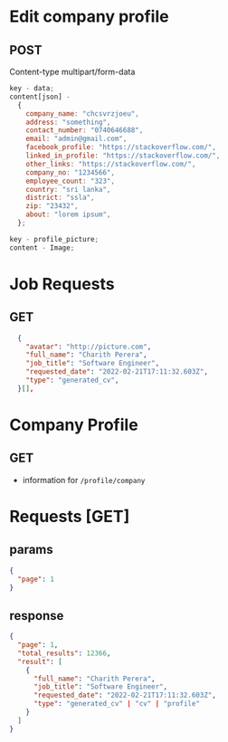 # Edit company profile

## POST

Content-type multipart/form-data

```js
key - data;
content[json] -
  {
    company_name: "chcsvrzjoeu",
    address: "something",
    contact_number: "0740646688",
    email: "admin@gmail.com",
    facebook_profile: "https://stackoverflow.com/",
    linked_in_profile: "https://stackoverflow.com/",
    other_links: "https://stackoverflow.com/",
    company_no: "1234566",
    employee_count: "323",
    country: "sri lanka",
    district: "ssla",
    zip: "23432",
    about: "lorem ipsum",
  };

key - profile_picture;
content - Image;
```

# Job Requests

## GET

```json
  {
    "avatar": "http://picture.com",
    "full_name": "Charith Perera",
    "job_title": "Software Engineer",
    "requested_date": "2022-02-21T17:11:32.603Z",
    "type": "generated_cv",
  }[],
```

# Company Profile

## GET

- information for `/profile/company`

# Requests [GET]

## params

```json
{
  "page": 1
}
```

## response

```json
{
  "page": 1,
  "total_results": 12366,
  "result": [
    {
      "full_name": "Charith Perera",
      "job_title": "Software Engineer",
      "requested_date": "2022-02-21T17:11:32.603Z",
      "type": "generated_cv" | "cv" | "profile"
    }
  ]
}
```
